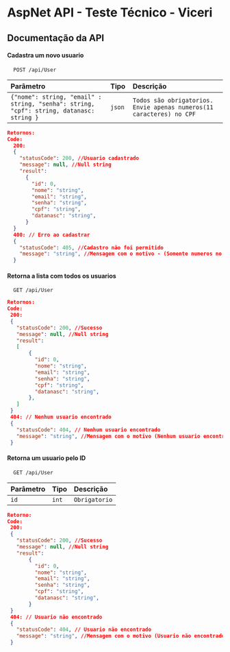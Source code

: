 
# AspNet API - Teste Técnico - Viceri




## Documentação da API

#### Cadastra um novo usuario

```http
  POST /api/User
```

| Parâmetro   | Tipo       | Descrição
| :---------- | :--------- | :---------
| `{"nome": string, "email" : string, "senha": string, "cpf": string, datanasc: string }` | `json ` | `Todos são obrigatorios. Envie apenas numeros(11 caracteres) no CPF`

```json
Retornos:
Code:
  200: 
  {
    "statusCode": 200, //Usuario cadastrado
    "message": null, //Null string
    "result": 
      {
        "id": 0,
        "nome": "string",
        "email": "string",
        "senha": "string",
        "cpf": "string",
        "datanasc": "string",
      }
  }
  400: // Erro ao cadastrar
  {
    "statusCode": 405, //Cadastro não foi permitido
    "message": "string", //Mensagem com o motivo - (Somente numeros no CPF | CPF Inválido | CPF Em uso | Email Em uso | Email inválido)
  }
 ```

 #### Retorna a lista com todos os usuarios

```http
  GET /api/User
```
 ```json
Retornos:
Code:
  200: 
  {
    "statusCode": 200, //Sucesso
    "message": null, //Null string
    "result":
    [
        {
          "id": 0,
          "nome": "string",
          "email": "string",
          "senha": "string",
          "cpf": "string",
          "datanasc": "string",
        },
    ] 
  }
  404: // Nenhum usuario encontrado
  {
    "statusCode": 404, // Nenhum usuario encontrado
    "message": "string", //Mensagem com o motivo (Nenhum usuario encontrado)
  }
 ```

  #### Retorna um usuario pelo ID

```http
  GET /api/User
```
| Parâmetro   | Tipo       | Descrição
| :---------- | :--------- | :---------
|  `id` | `int` | `Obrigatorio`

 ```json
Retorno:
Code:
  200: 
  {
    "statusCode": 200, //Sucesso
    "message": null, //Null string
    "result":
        {
          "id": 0,
          "nome": "string",
          "email": "string",
          "senha": "string",
          "cpf": "string",
          "datanasc": "string",
        }
  }
  404: // Usuario não encontrado
  {
    "statusCode": 404, // Usuario não encontrado
    "message": "string", //Mensagem com o motivo (Usuario não encontrado)
  }
 ```